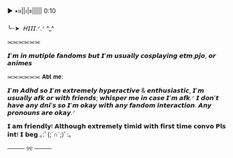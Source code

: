 ▶︎ •၊၊||၊|။||||| 0:10

╰┈➤ ִ 𝘏𝘐𝘐𝘐.ᐟ.ᐟ ^_^
 
 ⫘⫘⫘⫘⫘⫘

 𝙄'𝙢 𝙞𝙣 𝙢𝙪𝙩𝙞𝙥𝙡𝙚 𝙛𝙖𝙣𝙙𝙤𝙢𝙨 𝙗𝙪𝙩 𝙄'𝙢 𝙪𝙨𝙪𝙖𝙡𝙡𝙮 𝙘𝙤𝙨𝙥𝙡𝙖𝙮𝙞𝙣𝙜 𝙚𝙩𝙢,𝙥𝙟𝙤, 𝙤𝙧 𝙖𝙣𝙞𝙢𝙚𝙨

 ⫘⫘⫘⫘⫘⫘
𝗔𝗯𝘁 𝗺𝗲: 

𝙄'𝙢 𝘼𝙙𝙝𝙙 𝙨𝙤 𝙄'𝙢 𝙚𝙭𝙩𝙧𝙚𝙢𝙚𝙡𝙮 𝙝𝙮𝙥𝙚𝙧𝙖𝙘𝙩𝙞𝙫𝙚 & 𝙚𝙣𝙩𝙝𝙪𝙨𝙞𝙖𝙨𝙩𝙞𝙘, 𝙄'𝙢 𝙪𝙨𝙪𝙖𝙡𝙡𝙮 𝙖𝙛𝙠 𝙤𝙧 𝙬𝙞𝙩𝙝 𝙛𝙧𝙞𝙚𝙣𝙙𝙨; 𝙬𝙝𝙞𝙨𝙥𝙚𝙧 𝙢𝙚 𝙞𝙣 𝙘𝙖𝙨𝙚 𝙄'𝙢 𝙖𝙛𝙠.ᐟ 𝙄 𝙙𝙤𝙣'𝙩 𝙝𝙖𝙫𝙚 𝙖𝙣𝙮 𝙙𝙣𝙞'𝙨 𝙨𝙤 𝙄'𝙢 𝙤𝙠𝙖𝙮 𝙬𝙞𝙩𝙝 𝙖𝙣𝙮 𝙛𝙖𝙣𝙙𝙤𝙢 𝙞𝙣𝙩𝙚𝙧𝙖𝙘𝙩𝙞𝙤𝙣. 𝘼𝙣𝙮 𝙥𝙧𝙤𝙣𝙤𝙪𝙣𝙨 𝙖𝙧𝙚 𝙤𝙠𝙖𝙮.ᐟ

𝗜 𝗮𝗺 𝗳𝗿𝗶𝗲𝗻𝗱𝗹𝘆ⵑ 𝗔𝗹𝘁𝗵𝗼𝘂𝗴𝗵 𝗲𝘅𝘁𝗿𝗲𝗺𝗲𝗹𝘆 𝘁𝗶𝗺𝗶𝗱 𝘄𝗶𝘁𝗵 𝗳𝗶𝗿𝘀𝘁 𝘁𝗶𝗺𝗲 𝗰𝗼𝗻𝘃𝗼 𝗣𝗹𝘀 𝗶𝗻𝘁ⵑ 𝗜 𝗯𝗲𝗴 ｡⁠:ﾟ⁠(⁠;⁠´⁠∩⁠`⁠;⁠)ﾟ⁠:⁠｡

  ──── ୨୧ ────




